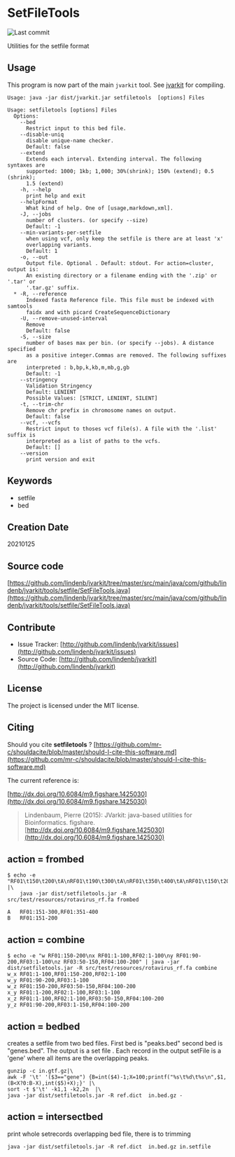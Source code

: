 # SetFileTools

![Last commit](https://img.shields.io/github/last-commit/lindenb/jvarkit.png)

Utilities for the setfile format


## Usage


This program is now part of the main `jvarkit` tool. See [jvarkit](JvarkitCentral.md) for compiling.


```
Usage: java -jar dist/jvarkit.jar setfiletools  [options] Files

Usage: setfiletools [options] Files
  Options:
    --bed
      Restrict input to this bed file.
    --disable-uniq
      disable unique-name checker.
      Default: false
    --extend
      Extends each interval. Extending interval. The following syntaxes are 
      supported: 1000; 1kb; 1,000; 30%(shrink); 150% (extend); 0.5 (shrink); 
      1.5 (extend)
    -h, --help
      print help and exit
    --helpFormat
      What kind of help. One of [usage,markdown,xml].
    -J, --jobs
      number of clusters. (or specify --size)
      Default: -1
    --min-variants-per-setfile
      when using vcf, only keep the setfile is there are at least 'x' 
      overlapping variants.
      Default: 1
    -o, --out
      Output file. Optional . Default: stdout. For action=cluster, output is: 
      An existing directory or a filename ending with the '.zip' or '.tar' or 
      '.tar.gz' suffix.
  * -R, --reference
      Indexed fasta Reference file. This file must be indexed with samtools 
      faidx and with picard CreateSequenceDictionary
    -U, --remove-unused-interval
      Remove
      Default: false
    -S, --size
      number of bases max per bin. (or specify --jobs). A distance specified 
      as a positive integer.Commas are removed. The following suffixes are 
      interpreted : b,bp,k,kb,m,mb,g,gb
      Default: -1
    --stringency
      Validation Stringency
      Default: LENIENT
      Possible Values: [STRICT, LENIENT, SILENT]
    -t, --trim-chr
      Remove chr prefix in chromosome names on output.
      Default: false
    --vcf, --vcfs
      Restrict input to thoses vcf file(s). A file with the '.list' suffix is 
      interpreted as a list of paths to the vcfs.
      Default: []
    --version
      print version and exit

```


## Keywords

 * setfile
 * bed



## Creation Date

20210125

## Source code 

[https://github.com/lindenb/jvarkit/tree/master/src/main/java/com/github/lindenb/jvarkit/tools/setfile/SetFileTools.java](https://github.com/lindenb/jvarkit/tree/master/src/main/java/com/github/lindenb/jvarkit/tools/setfile/SetFileTools.java)


## Contribute

- Issue Tracker: [http://github.com/lindenb/jvarkit/issues](http://github.com/lindenb/jvarkit/issues)
- Source Code: [http://github.com/lindenb/jvarkit](http://github.com/lindenb/jvarkit)

## License

The project is licensed under the MIT license.

## Citing

Should you cite **setfiletools** ? [https://github.com/mr-c/shouldacite/blob/master/should-I-cite-this-software.md](https://github.com/mr-c/shouldacite/blob/master/should-I-cite-this-software.md)

The current reference is:

[http://dx.doi.org/10.6084/m9.figshare.1425030](http://dx.doi.org/10.6084/m9.figshare.1425030)

> Lindenbaum, Pierre (2015): JVarkit: java-based utilities for Bioinformatics. figshare.
> [http://dx.doi.org/10.6084/m9.figshare.1425030](http://dx.doi.org/10.6084/m9.figshare.1425030)


##  action = frombed
```
$ echo -e "RF01\t150\t200\tA\nRF01\t190\t300\tA\nRF01\t350\t400\tA\nRF01\t150\t200\tB" |\
	java -jar dist/setfiletools.jar -R src/test/resources/rotavirus_rf.fa frombed

A	RF01:151-300,RF01:351-400
B	RF01:151-200

```

## action = combine
```
$ echo -e "w RF01:150-200\nx RF01:1-100,RF02:1-100\ny RF01:90-200,RF03:1-100\nz RF03:50-150,RF04:100-200" | java -jar dist/setfiletools.jar -R src/test/resources/rotavirus_rf.fa combine
w_x	RF01:1-100,RF01:150-200,RF02:1-100
w_y	RF01:90-200,RF03:1-100
w_z	RF01:150-200,RF03:50-150,RF04:100-200
x_y	RF01:1-200,RF02:1-100,RF03:1-100
x_z	RF01:1-100,RF02:1-100,RF03:50-150,RF04:100-200
y_z	RF01:90-200,RF03:1-150,RF04:100-200
```

## action = bedbed

creates a setfile from two bed files. First bed is "peaks.bed" second bed is "genes.bed".
The output is a set file . Each record in the output setFile is a 'gene' where all items are the overlapping peaks. 
```
gunzip -c in.gtf.gz|\
awk -F '\t' '($3=="gene") {B=int($4)-1;X=100;printf("%s\t%d\t%s\n",$1,(B<X?0:B-X),int($5)+X);}' |\
sort -t $'\t' -k1,1 -k2,2n  |\
java -jar dist/setfiletools.jar -R ref.dict  in.bed.gz -
```

## action = intersectbed

print  whole setrecords overlapping bed file, there is to trimming

```
java -jar dist/setfiletools.jar -R ref.dict  in.bed.gz in.setfile
```



